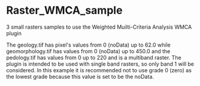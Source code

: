 # Raster_WMCA_sample
3 small rasters samples to use the Weighted Muilti-Criteria Analysis WMCA plugin

The geology.tif has pixel's values from 0 (noData) up to 62.0 while geomorphology.tif has values from 0 (noData) up to 450.0 and the pedology.tif has values from 0 up to 220 and is a multiband raster. The plugin is intended to be used with single band rasters, so only band 1 will be considered.
In this example it is recommended not to use grade 0 (zero) as the lowest grade because this value is set to be the noData.


